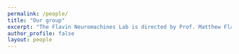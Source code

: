 ```yaml
---
permalink: /people/
title: "Our group"
excerpt: "The Flavin Neuromachines Lab is directed by Prof. Matthew Flavin in the School of Electrical and Computer Engineering at Georgia Tech"
author_profile: false
layout: people
---
```



